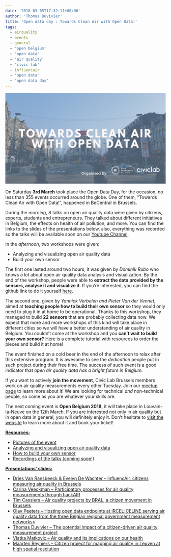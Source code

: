 ```yaml
---
date: '2018-03-05T17:32:11+00:00'
author: 'Thomas Duvivier'
title: 'Open data day : Towards Clean Air with Open Data!'
tags:
  - airquality
  - events
  - general
  - 'open belgium'
  - 'open data'
  - 'air quality'
  - 'civic lab'
  - influencair
  - 'open data'
  - 'open data day'
---
```


![](towards-clean-air-1.png)

On Saturday **3rd March** took place the Open Data Day, for the occasion, no less than 355 events occurred around the globe. One of them, “Towards Clean Air with Open Data!”, happened in BeCentral in Brussels.

During the _morning_, 8 talks on open air quality data were given by citizens, experts, students and entrepreneurs. They talked about different initiatives in Belgium, the effects on health of air pollution, and more. You can find the links to the slides of the presentations below, also, everything was recorded so the talks will be available soon on our [Youtube Channel](https://www.youtube.com/channel/UCXSJAzi8EW3PXBBrYJTDSOw).

In the _afternoon_, two workshops were given:

- Analyzing and visualizing open air quality data
- Build your own sensor

The first one lasted around two hours, it was given by _Dominik Rubo_ who knows a lot about open air quality data analysis and visualization. By the end of the workshop, people were able to **extract the data provided by the sensors, analyse it and visualize it**. If you’re interested, you can find the github link to do it yourself [here](https://github.com/dr-1/air-data-workshop).

The second one, given by _Yannick Verbelen and Pieter Van der Vennet_, aimed at **teaching people how to build their own sensor** so they would only need to plug it in at home to be operational. Thanks to this workshop, they managed to build **22 sensors** that are probably collecting data now. We expect that more and more workshops of this kind will take place in different cities so we will have a better understanding of air quality in Belgium. You couldn’t come at the workshop and you **can’t wait to build your own sensor?** [Here](http://influencair.be/build-your-sensor/) is a complete tutorial with resources to order the pieces and build it at home!

The event finished on a cold beer in the end of the afternoon to relax after this extensive program. It is awesome to see the _dedication_ people put in such project during their free time. The success of such event is a good indicator that _open air quality data has a bright future in Belgium._

If you want to actively **join the movement**, Civic Lab Brussels members work on air quality measurements every other Tuesday. Join our [meetup page](https://www.meetup.com/fr-FR/Civic-Lab-Brussels/) to learn more about it! We are looking for technical _and_ non-technical people, so come as you are whatever your skills are.

The next coming event is **Open Belgium 2018,** it will take place in Louvain-la-Neuve on the 12th March. If you are interested not only in air quality but in open data in general, you will definitely enjoy it. Don’t hesitate to [visit the website](http://2018.openbelgium.be/) to learn more about it and book your ticket!

**<span style="text-decoration: underline">Resources:</span>**

- [Pictures of the event](https://www.flickr.com/photos/okfn-belgium/albums/72157694143122795)
- [Analyzing and visualizing open air quality data](https://github.com/dr-1/air-data-workshop)
- [How to build your own sensor](http://influencair.be/build-your-sensor/)
- [Recordings of the talks (coming soon!)](https://www.youtube.com/channel/UCXSJAzi8EW3PXBBrYJTDSOw)

**<span style="text-decoration: underline">Presentations’ slides:</span>**

- [Dries Van Ransbeeck &amp; Evelyn De Wachter – InfluencAir, citizens measuring air quality in Brussels](https://www.slideshare.net/OpenKnowledgeBE/influencair-citizens-measuring-air-quality)
- [Carina Veeckman – Participatory processes for air quality measurements through hackAIR](https://www.slideshare.net/OpenKnowledgeBE/participatory-processes-for-air-quality-measurements-through-hackair)
- [Tim Cassiers – Air quality projects by BRAL, a citizen movement in Brussels](https://www.slideshare.net/OpenKnowledgeBE/from-citizen-science-towards-coconstructed-air-policies-in-brussels)
- [Olav Peeters – Hosting open data endpoints at IRCEL-CELINE serving air quality data from the three Belgian regional government measurement networks>](https://www.slideshare.net/OpenKnowledgeBE/hosting-open-data-endpoints-at-ircelceline-serving-air-quality-data-from-the-three-belgian-regional-government-measurement-networks)
- [Thomas Duvivier – The potential impact of a citizen-driven air quality measurement project](https://www.slideshare.net/OpenKnowledgeBE/the-potential-impact-of-a-citizendriven-air-quality-measurement-project)
- [Vlatka Matkovic – Air quality and its implications on our health](https://www.slideshare.net/OpenKnowledgeBE/air-quality-and-its-implications-on-our-health)
- [Maarten Reyniers – Citizen project for mapping air quality in Leuven at high spatial resolution](https://www.slideshare.net/OpenKnowledgeBE/a-citizen-project-for-mapping-air-quality-in-leuven-at-high-spatial-resolution)
